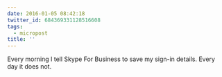 ```yaml
---
date: 2016-01-05 08:42:18
twitter_id: 684369331128516608
tags:
  - micropost
title: ''
---
```


Every morning I tell Skype For Business to save my sign-in details. Every day it does not.
